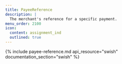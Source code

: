 ```yaml
---
title: PayeeReference
description: |
  The merchant's reference for a specific payment.
menu_order: 2100
icon:
  content: assignment_ind
  outlined: true
---
```


{% include payee-reference.md api_resource="swish" documentation_section="swish"
%}
